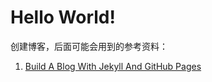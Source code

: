 # Hello World!

创建博客，后面可能会用到的参考资料：

1. [Build A Blog With Jekyll And GitHub Pages](https://www.smashingmagazine.com/2014/08/build-blog-jekyll-github-pages/)

